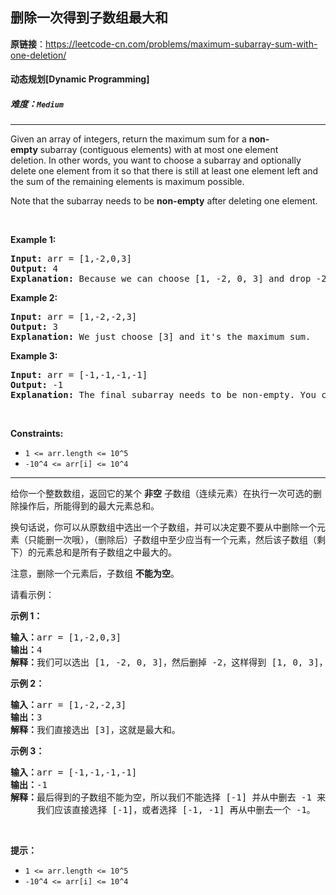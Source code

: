 ## 删除一次得到子数组最大和

**原链接**：<https://leetcode-cn.com/problems/maximum-subarray-sum-with-one-deletion/>

#### 动态规划[Dynamic Programming]    

##### 难度：**`Medium`**

----- 
<p>Given an array of integers, return the maximum sum for a <strong>non-empty</strong>&nbsp;subarray (contiguous elements) with at most one element deletion.&nbsp;In other words, you want to choose a subarray and optionally delete one element from it so that there is still at least one element left and the&nbsp;sum of the remaining elements is maximum possible.</p>

<p>Note that the subarray needs to be <strong>non-empty</strong> after deleting one element.</p>

<p>&nbsp;</p>
<p><strong>Example 1:</strong></p>

<pre>
<strong>Input:</strong> arr = [1,-2,0,3]
<strong>Output:</strong> 4
<strong>Explanation: </strong>Because we can choose [1, -2, 0, 3] and drop -2, thus the subarray [1, 0, 3] becomes the maximum value.</pre>

<p><strong>Example 2:</strong></p>

<pre>
<strong>Input:</strong> arr = [1,-2,-2,3]
<strong>Output:</strong> 3
<strong>Explanation: </strong>We just choose [3] and it&#39;s the maximum sum.
</pre>

<p><strong>Example 3:</strong></p>

<pre>
<strong>Input:</strong> arr = [-1,-1,-1,-1]
<strong>Output:</strong> -1
<strong>Explanation:</strong>&nbsp;The final subarray needs to be non-empty. You can&#39;t choose [-1] and delete -1 from it, then get an empty subarray to make the sum equals to 0.
</pre>

<p>&nbsp;</p>
<p><strong>Constraints:</strong></p>

<ul>
	<li><code>1 &lt;= arr.length &lt;= 10^5</code></li>
	<li><code>-10^4 &lt;= arr[i] &lt;= 10^4</code></li>
</ul>

----- 
<p>给你一个整数数组，返回它的某个&nbsp;<strong>非空</strong> 子数组（连续元素）在执行一次可选的删除操作后，所能得到的最大元素总和。</p>

<p>换句话说，你可以从原数组中选出一个子数组，并可以决定要不要从中删除一个元素（只能删一次哦），（删除后）子数组中至少应当有一个元素，然后该子数组（剩下）的元素总和是所有子数组之中最大的。</p>

<p>注意，删除一个元素后，子数组 <strong>不能为空</strong>。</p>

<p>请看示例：</p>

<p><strong>示例 1：</strong></p>

<pre><strong>输入：</strong>arr = [1,-2,0,3]
<strong>输出：</strong>4
<strong>解释：</strong>我们可以选出 [1, -2, 0, 3]，然后删掉 -2，这样得到 [1, 0, 3]，和最大。</pre>

<p><strong>示例 2：</strong></p>

<pre><strong>输入：</strong>arr = [1,-2,-2,3]
<strong>输出：</strong>3
<strong>解释：</strong>我们直接选出 [3]，这就是最大和。
</pre>

<p><strong>示例 3：</strong></p>

<pre><strong>输入：</strong>arr = [-1,-1,-1,-1]
<strong>输出：</strong>-1
<strong>解释：</strong>最后得到的子数组不能为空，所以我们不能选择 [-1] 并从中删去 -1 来得到 0。
     我们应该直接选择 [-1]，或者选择 [-1, -1] 再从中删去一个 -1。
</pre>

<p>&nbsp;</p>

<p><strong>提示：</strong></p>

<ul>
	<li><code>1 &lt;= arr.length &lt;= 10^5</code></li>
	<li><code>-10^4 &lt;= arr[i] &lt;= 10^4</code></li>
</ul>
